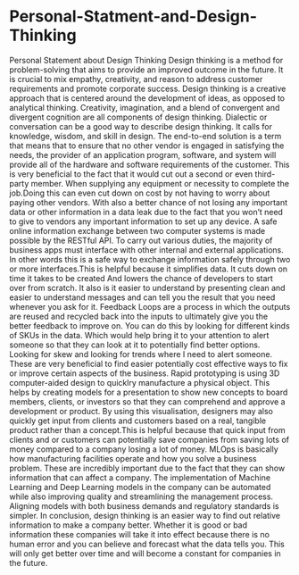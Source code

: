 # Personal-Statment-and-Design-Thinking
Personal Statement about Design Thinking 
Design thinking is a method for problem-solving that aims to provide an improved outcome in the future. It is crucial to mix empathy, creativity, and reason to address customer requirements and promote corporate success. Design thinking is a creative approach that is centered around the development of ideas, as opposed to analytical thinking. Creativity, imagination, and a blend of convergent and divergent cognition are all components of design thinking. Dialectic or conversation can be a good way to describe design thinking. It calls for knowledge, wisdom, and skill in design.
The end-to-end solution is a term that means that to ensure that no other vendor is engaged in satisfying the needs, the provider of an application program, software, and system will provide all of the hardware and software requirements of the customer. This is very beneficial to the fact that it would cut out a second or even third-party member. When supplying any equipment or necessity to complete the job.Doing this can even cut down on cost by not having to worry about paying other vendors. With also a better chance of not losing any important data or other information in a data leak due to the fact that you won’t need to give to vendors any important information to set up any device.
A safe online information exchange between two computer systems is made possible by the RESTful API. To carry out various duties, the majority of business apps must interface with other internal and external applications. In other words this is a safe way to exchange information safely through two or more interfaces.This is helpful because it simplifies data. It cuts down on time it takes to be created And lowers the chance of developers to start over from scratch. It also is it easier to understand by presenting clean and easier to understand messages and can tell you the result that you need whenever you ask for it.
Feedback Loops are a process in which the outputs are reused and recycled back into the inputs to ultimately give you the better feedback to improve on. You can do this by looking for different kinds of SKUs in the data. Which would help bring it to your attention to alert someone so that they can look at it to potentially find better options. Looking for skew and looking for trends where I need to alert someone. These are very beneficial to find easier potentially cost effective ways to fix or improve certain aspects of the business.
Rapid prototyping is using 3D computer-aided design to quicklry manufacture a physical object. This helps by creating models for a presentation to show new concepts to board members, clients, or investors so that they can comprehend and approve a development or product. By using this visualisation, designers may also quickly get input from clients and customers based on a real, tangible product rather than a concept.This is helpful because that quick input from clients and or customers can potentially save companies from saving lots of money compared to a company losing a lot of money.
MLOps is basically how manufacturing facilities operate and how you solve a business problem. These are incredibly important due to the fact that they can show information that can affect a company. The implementation of Machine Learning and Deep Learning models in the company can be automated while also improving quality and streamlining the management process. Aligning models with both business demands and regulatory standards is simpler.
In conclusion, design thinking is an easier way to find out relative information to make a company better. Whether it is good or bad information these companies will take it into effect because there is no human error and you can believe and forecast what the data tells you. This will only get better over time and will become a constant for companies in the future.      
